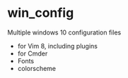 # win_config
Multiple windows 10 configuration files

- for Vim 8, including plugins
- for Cmder
- Fonts
- colorscheme

